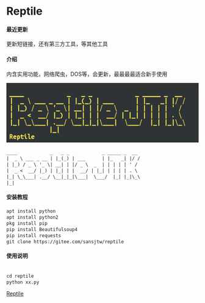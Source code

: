 # Reptile

#### 最近更新
更新短链接，还有第三方工具，等其他工具


#### 介绍
内含实用功能，网络爬虫，DOS等，会更新，最最最最适合新手使用

![Reptile](%E8%B6%85%E7%BA%A7%E6%88%AA%E5%B1%8F_20220920_185605.png)

```
____            _   _ _            _ _____ _  __                                                
|  _ \ ___ _ __ | |_(_) | ___      | |_   _| |/ /                                               
| |_) / _ \ '_ \| __| | |/ _ \  _  | | | | | ' /                                                
|  _ <  __/ |_) | |_| | |  __/ | |_| | | | | . \                                                
|_| \_\___| .__/ \__|_|_|\___|  \___/  |_| |_|\_\                                                          
|_|
```

#### 安装教程


```
apt install python
apt install python2
pkg install pip
pip install Beautifulsoup4
pip install requests
git clone https://gitee.com/sansjtw/reptile

```


#### 使用说明


```

cd reptile
python xx.py

```

[Reptile](https://aad.tw/q7ad)

